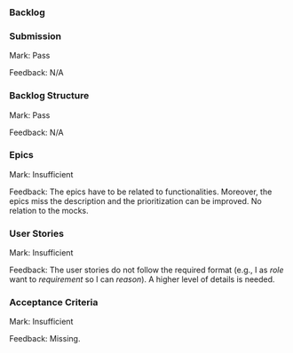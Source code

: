 ### Backlog

### Submission

Mark: Pass

Feedback: N/A


### Backlog Structure

Mark: Pass

Feedback: N/A


### Epics

Mark: Insufficient

Feedback: The epics have to be related to functionalities. 
Moreover, the epics miss the description and the prioritization can be improved. 
No relation to the mocks.


### User Stories

Mark: Insufficient

Feedback: The user stories do not follow the required format (e.g., I as *role* want to *requirement* so I can *reason*). A higher level of details is needed.


### Acceptance Criteria

Mark: Insufficient

Feedback: Missing.

